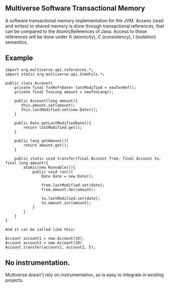 Multiverse Software Transactional Memory
-------------------------

A software transactional memory implementation for the JVM. Access (read and writes) to shared memory is done through
transactional references, that can be compared to the AtomicReferences of Java. Access to these references will be done
under A (atomicity), C (consistency), I (isolation) semantics.

Example
-------------------------

    import org.multiverse.api.references.*;
    import static org.multiverse.api.StmUtils.*;

    public class Account{
        private final TxnRef<Date> lastModified = newTxnRef();
        private final TxnLong amount = newTxnLong();

        public Account(long amount){
           this.amount.set(amount);
           this.lastModified.set(new Date());
        }

        public Date getLastModifiedDate(){
            return lastModified.get();
        }

        public long getAmount(){
            return amount.get();
        }

        public static void transfer(final Account from, final Account to, final long amount){
            atomic(new Runnable()){
                public void run(){
                    Date date = new Date();

                    from.lastModified.set(date);
                    from.amount.dec(amount);

                    to.lastModified.set(date);
                    to.amount.inc(amount);
                }
            }
        }
    }

    And it can be called like this:

    Account account1 = new Account(10);
    Account account2 = new Account(20)
    Account.transfer(account1, account2, 5);


No instrumentation.
-------------------------
Multiverse doesn't rely on instrumentation, so is easy to integrate in existing projects.